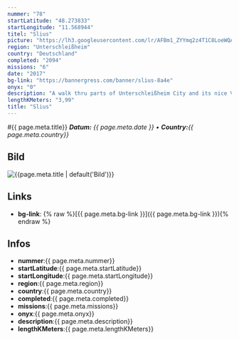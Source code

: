 ```yaml
---
nummer: "78"
startLatitude: "48.273833"
startLongitude: "11.568944"
titel: "Slius"
picture: "https://lh3.googleusercontent.com/lr/AFBm1_ZYYmq2z4T1C8LoeWQA71e_bXPwJuYWzAeiBlEje6WpI_TAQdtq9btNm0O_CLbgi1qmH4-hnTzANpGZeYED6eaDrNvfalGsMqsCTlfOpJr29Wh3KM4papSqOOPibDeYAwa25Dn2m2EC_jTi8jZxHSaAWfLHTglbL70FuDwkEzfyqsqfZzYu48rWopbUL1lZTp9m9fbzjNd6InLfMqmsQJkqA-1dHrIxsjzl2XW7dfM44NBJsDRyjgsHhKc09iN8kFGZ05QBB0VQBCzKxFsX3PxjgqZ2EK-ZPPRiUEe-6flOmRKmOClPI2qhfeeyi8tWGbmALyz3e8G66e4QiGCnzzTDLc6IEx4xrkof2MtceeO71r5-2m3xpq0zIlXzDGvFjyEoXT-vBJ7_hfUF4jZPTPxmKjRznDL7RzxTh40frEL7H1wPzv4BYP69xcHP3nBsuN7-EFeY-4jRJCaEi8sRb0PojKQZhR8_p4UoUZ7bR2R3MQfXhMrLuyERo81pTDnr3djbkmu0R4n8ByRezQvUgD8MD0JzDfsAy0iNwVrL5snudeSU9X20Oym_yiKawjkmQBnCtSOfbEaZdhekiyxIABV3wCG021v6P7YYx7SWg3zPB9AeKNYT5r9pASJJRmR_encjjIQUdG8uLB1tVpKOtTjo5yfrVckdNu5ifC7PA2dHACLZh9HR4f2Mzkkp5TXsALIZo85cRV7O2dWFEiXbZCQ_-b4Z-Iay2GEKTG_p3aIYohnp24YjXhKDBxQedAhsfqtk4AMjWLiCiWXRfv6_w--_7CKUXnycutO95QYv-GupguoQcL1864yVCF7kjlFr3TZYH_YkzKRNkkJlrz7lZJqsNRd2rc67Y2Dn"
region: "Unterschleißheim"
country: "Deutschland"
completed: "2094"
missions: "6"
date: "2017"
bg-link: "https://bannergress.com/banner/slius-8a4e"
onyx: "0"
description: "A walk thru parts of Unterschleißheim City and its nice Valentinspark."
lengthKMeters: "3,99"
title: "Slius"
---
```


#{{ page.meta.title}}
_**Datum:** {{ page.meta.date }} • **Country:**{{ page.meta.country}}_

## Bild
![{{page.meta.title | default('Bild')}}]({{page.meta.picture}})

## Links
- **bg-link**: {% raw %}[{{ page.meta.bg-link }}]({{ page.meta.bg-link }}){% endraw %}

## Infos
- **nummer**:{{ page.meta.nummer}}
- **startLatitude**:{{ page.meta.startLatitude}}
- **startLongitude**:{{ page.meta.startLongitude}}
- **region**:{{ page.meta.region}}
- **country**:{{ page.meta.country}}
- **completed**:{{ page.meta.completed}}
- **missions**:{{ page.meta.missions}}
- **onyx**:{{ page.meta.onyx}}
- **description**:{{ page.meta.description}}
- **lengthKMeters**:{{ page.meta.lengthKMeters}}

